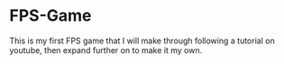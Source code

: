 # FPS-Game
This is my first FPS game that I will make through following a tutorial on youtube, then expand further on to make it my own.

